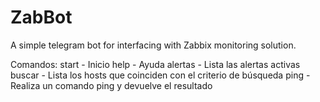 # ZabBot

A simple telegram bot for interfacing with Zabbix monitoring solution.

Comandos:
start - Inicio
help - Ayuda
alertas - Lista las alertas activas
buscar - Lista los hosts que coinciden con el criterio de búsqueda
ping - Realiza un comando ping y devuelve el resultado
